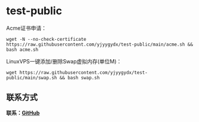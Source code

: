 # test-public

Acme证书申请：
```
wget -N --no-check-certificate https://raw.githubusercontent.com/yjyygydx/test-public/main/acme.sh && bash acme.sh
```

LinuxVPS一键添加/删除Swap虚拟内存(单位M)：
```
wget https://raw.githubusercontent.com/yjyygydx/test-public/main/swap.sh && bash swap.sh
```

## 联系方式

**联系：[GitHub](https://github.com/yjyygydx)**

##
